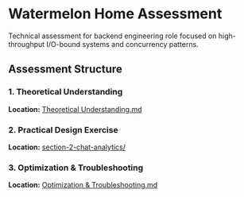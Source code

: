 # Watermelon Home Assessment

Technical assessment for backend engineering role focused on high-throughput I/O-bound systems and concurrency patterns.

## Assessment Structure

### 1. Theoretical Understanding
**Location:** [Theoretical Understanding.md](./section-1-theoretical-understanding/Theoretical%20Understanding.md)

### 2. Practical Design Exercise
**Location:** [section-2-chat-analytics/](./section-2-chat-analytics/)

### 3. Optimization & Troubleshooting
**Location:** [Optimization & Troubleshooting.md](./section-3-optimization/Optimization%20%26%20Troubleshooting.md)
